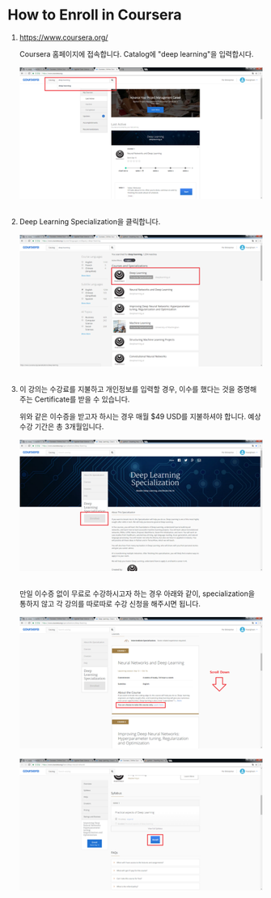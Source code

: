 ﻿How to Enroll in Coursera
==========================

1. https://www.coursera.org/

   Coursera 홈페이지에 접속합니다. Catalog에 "deep learning"을 입력합시다.
   <br></br>
   ![Step1](./KYH/images/step1.png)
   <br></br>

2. Deep Learning Specialization을 클릭합니다.
   <br></br>
   ![Step2](./KYH/images/step2.png)
   <br></br>

3. 이 강의는 수강료를 지불하고 개인정보를 입력할 경우, 이수를 했다는 것을 증명해주는 Certificate를 받을 수 있습니다.
   
   위와 같은 이수증을 받고자 하시는 경우 매월 $49 USD를 지불하셔야 합니다. 예상 수강 기간은 총 3개월입니다.
   <br></br>
   ![Step3_1](./KYH/images/step3_1.png)
   <br></br>

   만일 이수증 없이 무료로 수강하시고자 하는 경우 아래와 같이, specialization을 통하지 않고 각 강의를 따로따로 수강 신청을 해주시면 됩니다.
   <br></br>
   ![Step3_2](./KYH/images/step3_2.png)
   <br></br>
   ![Step3_2cont](./KYH/images/step3_2cont.png)